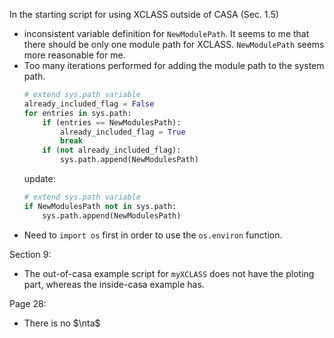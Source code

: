 In the starting script for using XCLASS outside of CASA (Sec. 1.5)
* inconsistent variable definition for `NewModulePath`.  It seems to me that there should be only one module path for XCLASS.  `NewModulePath` seems more reasonable for me.  
* Too many iterations performed for adding the module path to the system path.
    ```python
    # extend sys.path variable
    already_included_flag = False
    for entries in sys.path:  
        if (entries == NewModulesPath):
            already_included_flag = True
            break  
        if (not already_included_flag):
            sys.path.append(NewModulesPath)  
    ```
    update:
    ```python
    # extend sys.path variable
    if NewModulesPath not in sys.path:
        sys.path.append(NewModulesPath)
    ```
* Need to `import os` first in order to use the `os.environ` function.

Section 9:
* The out-of-casa example script for `myXCLASS` does not have the ploting part, whereas the inside-casa example has.

Page 28:
* There is no $\nta$
